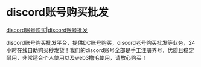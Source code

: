 # discord账号购买批发
[discord账号购买|discord账号批发](https://haoduozh.com/)

discord账号购买批发平台，提供DC账号购买，discord老号购买批发等业务，24小时在线自助购买秒发货！我们的discord账号全部是手工注册养号，优质且稳定耐用，非常适合个人使用以及web3撸毛使用，请放心购买！
